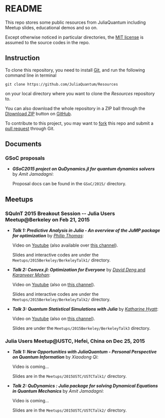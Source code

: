 # README

This repo stores some public resources from JuliaQuantum including Meetup slides, educational demos and so on.

Except otherwise noticed in particular directories, the [MIT license](http://opensource.org/licenses/MIT) is assumed to the source codes in the repo.

## Instruction

To clone this repository, you need to install [Git](http://git-scm.com/), and run the following command line in terminal
```
git clone https://github.com/JuliaQuantum/Resources
```
on your local directory where you want to clone the *Resources* repository to.

You can also download the whole repository in a ZIP ball through the [Dlownload ZIP](https://github.com/JuliaQuantum/Resources/archive/master.zip) button on [GitHub](https://github.com/JuliaQuantum/Resources).

To contribute to this project, you may want to [fork](https://help.github.com/articles/fork-a-repo/) this repo and submit a [pull request](https://help.github.com/articles/using-pull-requests/) through Git.

## Documents

### GSoC proposals

* ***GSoC2015 project on QuDynamics.jl for quantum dynamics solvers*** by *Amit Jamadagni*:

    Proposal docs can be found in the `GSoC/2015/` directory.

## Meetups

### SQuInT 2015 Breakout Session -- Julia Users Meetup@Berkeley on Feb 21, 2015

* ***Talk 1: Predictive Analysis in Julia - An overview of the JuMP package for optimization*** by [*Philip Thomas*](https://www.staffjoy.com/):

    Video on [Youtube](http://youtu.be/MANoOghiCbQ?list=PLqrCZndvI0BiQNZ-MFn0MDYXJckKmFupk) (also available over [this channel](http://v.youku.com/v_show/id_XOTAyODgwMzUy.html)).

    Slides and interactive codes are under the `Meetups/2015Berkeley/BerkeleyTalk1/` directory.

* ***Talk 2: Convex.jl: Optimization for Everyone*** by [*David Deng* and *Karanveer Mohan*](https://github.com/JuliaOpt/Convex.jl):

    Video on [Youtube](http://youtu.be/Xi7L4JYyjOA?list=PLqrCZndvI0BiQNZ-MFn0MDYXJckKmFupk) (also on [this channel](http://v.youku.com/v_show/id_XOTAzMDAyNDg0.html)).

    Slides and interactive codes are under the `Meetups/2015Berkeley/BerkeleyTalk2/` directory.

* ***Talk 3: Quantum Statistical Simulations with Julia*** by [*Katharine Hyatt*](http://web.physics.ucsb.edu/~kshyatt/):

    Video on [Youtube](http://youtu.be/S3tLgDU74XA?list=PLqrCZndvI0BiQNZ-MFn0MDYXJckKmFupk) (also on [this channel](http://v.youku.com/v_show/id_XOTAzMDAyMzgw.html)).

    Slides are under the `Meetups/2015Berkeley/BerkeleyTalk3` directory.

### Julia Users Meetup@USTC, Hefei, China on Dec 25, 2015

* ***Talk 1: New Opportunities with JuliaQuantum - Personal Perspective on Quantum Information*** by *Xiaodong Qi*:

    Video is coming...

    Slides are in the `Meetups/2015USTC/USTCTalk1/` directory.

* ***Talk 2: QuDynamics : Julia package for solving Dynamical Equations in Quantum Mechanics*** by *Amit Jamadagni*:

    Video is coming...

    Slides are in the `Meetups/2015USTC/USTCTalk2/` directory.
